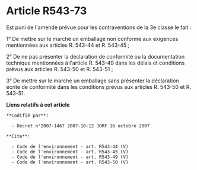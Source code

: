 # Article R543-73

Est puni de l'amende prévue pour les contraventions de la 3e classe le fait : 

1° De mettre sur le marché un emballage non conforme aux exigences mentionnées aux articles R. 543-44 et R. 543-45 ; 

2° De ne pas présenter la déclaration de conformité ou la documentation technique mentionnées à l'article R. 543-49 dans les
délais et conditions prévus aux articles R. 543-50 et R. 543-51 ; 

3° De mettre sur le marché un emballage sans présenter la déclaration écrite de conformité dans les conditions prévus aux
articles R. 543-50 et R. 543-51.

**Liens relatifs à cet article**

	**Codifié par**:

	  - Décret n°2007-1467 2007-10-12 JORF 16 octobre 2007

	**Cite**:

	  - Code de l'environnement - art. R543-44 (V)
	  - Code de l'environnement - art. R543-45 (V)
	  - Code de l'environnement - art. R543-49 (V)
	  - Code de l'environnement - art. R543-50 (V)
